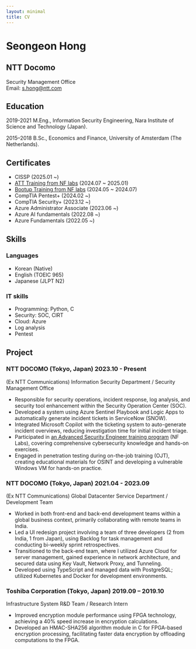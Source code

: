 ```yaml
---
layout: minimal
title: CV
---
```


# Seongeon Hong

## NTT Docomo

Security Management Office  
Email: s.hong@ntt.com

## Education

2019-2021 M.Eng., Information Security Engineering, Nara Institute of Science and Technology (Japan).

2015–2018 B.Sc., Economics and Finance, University of Amsterdam (The Netherlands).

## Certificates

- CISSP (2025.01 ~)
- [ATT Training from NF labs](/FLT011K007063_ENG_11ATT.pdf) (2024.07 ~ 2025.01)
- [Bootup Training from NF labs](/FLT011K007063_ENG_11BUP.pdf) (2024.05 ~ 2024.07)
- CompTIA Pentest+ (2024.02 ~)
- CompTIA Security+ (2023.12 ~)
- Azure Administrator Associate (2023.06 ~)
- Azure AI fundamentals (2022.08 ~)
- Azure Fundamentals (2022.05 ~)

## Skills

### Languages

- Korean (Native)
- English (TOEIC 965)
- Japanese (JLPT N2)

### IT skills

- Programming: Python, C
- Security: SOC, CIRT
- Cloud: Azure
- Log analysis
- Pentest

## Project

### NTT DOCOMO (Tokyo, Japan) 2023.10 - Present

(Ex NTT Communications) Information Security Department / Security Management Office

- Responsible for security operations, incident response, log analysis, and security tool enhancement within the Security Operation Center (SOC).
- Developed a system using Azure Sentinel Playbook and Logic Apps to automatically generate incident tickets in ServiceNow (SNOW).
- Integrated Microsoft Copilot with the ticketing system to auto-generate incident overviews, reducing investigation time for initial incident triage.
- Participated in [an Advanced Security Engineer training program](/FLT011K007063_ENG_11ATT.pdf) (NF Labs), covering comprehensive cybersecurity knowledge and hands-on exercises.
- Engaged in penetration testing during on-the-job training (OJT), creating educational materials for OSINT and developing a vulnerable Windows VM for hands-on practice.

### NTT DOCOMO (Tokyo, Japan) 2021.04 - 2023.09

(Ex NTT Communications) Global Datacenter Service Department / Development Team

- Worked in both front-end and back-end development teams within a global business context, primarily collaborating with remote teams in India.
- Led a UI redesign project involving a team of three developers (2 from India, 1 from Japan), using Backlog for task management and conducting bi-weekly sprint retrospectives.
- Transitioned to the back-end team, where I utilized Azure Cloud for server management, gained experience in network architecture, and secured data using Key Vault, Network Proxy, and Tunneling.
- Developed using TypeScript and managed data with PostgreSQL; utilized Kubernetes and Docker for development environments.

### Toshiba Corporation (Tokyo, Japan) 2019.09 – 2019.10

Infrastructure System R&D Team / Research Intern

- Improved encryption module performance using FPGA technology, achieving a 40% speed increase in encryption calculations.
- Developed an HMAC-SHA256 algorithm module in C for FPGA-based encryption processing, facilitating faster data encryption by offloading computations to the FPGA.
